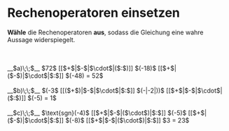 <!--
version:  0.0.1

language: de

@style
input {
    text-align: center;
}

.flex-container {
    display: flex;
    flex-wrap: wrap;
    align-items: stretch;
    gap: 20px;
}

.flex-child {
    flex: 1;
    min-width: 350px;
    margin-right: 20px;
}

@media (max-width: 400px) {
    .flex-child {
        flex: 100%;
        margin-right: 0;
    }
}


.vertical-text {
    writing-mode: vertical-rl;
    transform: rotate(180deg);
    text-align: center;
}
@end

formula: \carry   \textcolor{red}{\scriptsize #1}
formula: \digit   \rlap{\carry{#1}}\phantom{#2}#2
formula: \permil  \text{‰}

import: https://raw.githubusercontent.com/LiaTemplates/Tikz-Jax/main/README.md

script: https://cdn.jsdelivr.net/gh/LiaTemplates/Tikz-Jax@main/dist/index.js


tags: Negative Zahlen, Vorrangsregeln, mittel, niedrig, Angeben

comment: Eine Gleichung ist nur dann gleich, wenn auf beiden Seiten vom Gleichheitszeichen das gleiche steht. Kannst du die passenden Rechenoperatoren einsetzen, sodass die Gleichung korrekt ist?

author: Martin Lommatzsch

-->




# Rechenoperatoren einsetzen

**Wähle** die Rechenoperatoren **aus**, sodass die Gleichung eine wahre Aussage widerspiegelt.

<br>
<br>
__$a)\;\;$__ $72$ [[$+$|$-$|$\cdot$|($:$)]] $(-18)$ [[$+$|($-$)|$\cdot$|$:$]] $(-48) = 52$
<br>
<br>
__$b)\;\;$__ $(-3$ [[($+$)|$-$|$\cdot$|$:$]] $(-|-2|))$ [[$+$|$-$|$\cdot$|($:$)]]  $(-5) = 1$
<br>
<br>
__$c)\;\;$__ $\text{sgn}(-4)$ [[$+$|$-$|($\cdot$)|$:$]] $(-5)$ [[$+$|($-$)|$\cdot$|$:$]]  $(-8)$ [[$+$|$-$|($\cdot$)|$:$]] $3 = 23$

<br>
<br>
<br>
<br>
<br>

